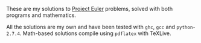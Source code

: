 These are my solutions to [Project Euler](http://projecteuler.net)
problems, solved with both programs and mathematics.

All the solutions are my own and have been tested with `ghc`, `gcc` and
`python-2.7.4`. Math-based solutions compile using `pdflatex` with TeXLive.
